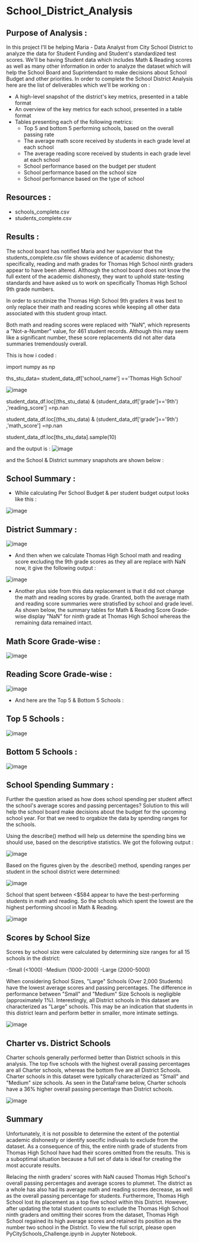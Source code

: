 # School_District_Analysis
## Purpose of Analysis :
In this project I'll be helping Maria - Data Analyst from City School District to analyze the data for Student Funding and Student's standardized test scores. We'll be having Student data which includes Math & Reading scores as well as many other information in order to analyze the dataset which will help the School Board and Suprintendant to make decisions about School Budget and other priorities. 
In order to complete the School District Analysis here are the list of deliverables which we'll be working on :
- A high-level snapshot of the district's key metrics, presented in a table format
- An overview of the key metrics for each school, presented in a table format
- Tables presenting each of the following metrics:
    - Top 5 and bottom 5 performing schools, based on the overall passing rate
    - The average math score received by students in each grade level at each school
    - The average reading score received by students in each grade level at each school
    - School performance based on the budget per student
    - School performance based on the school size 
    - School performance based on the type of school

## Resources : 
- schools_complete.csv
- students_complete.csv

## Results :
The school board has notified Maria and her supervisor that the students_complete.csv file shows evidence of academic dishonesty; specifically, reading and math grades for Thomas High School ninth graders appear to have been altered. Although the school board does not know the full extent of the academic dishonesty, they want to uphold state-testing standards and have asked us to work on specifically Thomas High School 9th grade numbers. 

In order to scrutinize the Thomas High School 9th graders it was best to only replace their math and reading scores while keeping all other data associated with this student group intact.

Both math and reading scores were replaced with "NaN", which represents a "Not-a-Number" value, for 461 student records. Although this may seem like a significant number, these score replacements did not alter data summaries tremendously overall.

This is how i coded :

import numpy as np

ths_stu_data= student_data_df['school_name'] =='Thomas High School'

![image](https://user-images.githubusercontent.com/92283185/141699492-d9e54f6a-0e0b-41ab-a20d-11d918dcde3c.png)

student_data_df.loc[(ths_stu_data) & (student_data_df['grade']=='9th') ,'reading_score'] =np.nan

student_data_df.loc[(ths_stu_data) & (student_data_df['grade']=='9th') ,'math_score'] =np.nan

student_data_df.loc[ths_stu_data].sample(10)

and the output is :
![image](https://user-images.githubusercontent.com/92283185/141699428-f6834f3a-f155-4fc0-81c8-c0abbef681cb.png)

and the School & District summary snapshots are shown below : 

## School Summary : 
- While calculating Per School Budget & per student budget output looks like this :

![image](https://user-images.githubusercontent.com/92283185/141699858-3b1fa550-a9e1-4c65-a2fc-f291cf0e4c4c.png)

## District Summary :

![image](https://user-images.githubusercontent.com/92283185/141699621-70748f7d-2d95-428e-a519-de515eda912c.png)

- And then when we calculate Thomas High School math and reading score excluding the 9th grade scores as they all are replace with NaN now, it give the following output :

![image](https://user-images.githubusercontent.com/92283185/141700508-9f7f6fbf-5508-48e1-9d01-f60809cada34.png)

- Another plus side from this data replacement is that it did not change the math and reading scores by grade. Granted, both the average math and reading score summaries were stratisfied by school and grade level. As shown below, the summary tables for Math & Reading Score Grade-wise display "NaN" for ninth grade at Thomas High School whereas the remaining data remained intact.

## Math Score Grade-wise :

![image](https://user-images.githubusercontent.com/92283185/141701261-83c6f5a8-f0c3-48e2-af0a-b409f12b9eb9.png)

## Reading Score Grade-wise :

![image](https://user-images.githubusercontent.com/92283185/141701284-6395ca9f-02d4-4414-a84a-388e095fc97b.png)

- And here are the Top 5 & Bottom 5 Schools :

## Top 5 Schools :

![image](https://user-images.githubusercontent.com/92283185/141702036-86e9acae-d797-4a96-b08a-a18ace7b65a4.png)

## Bottom 5 Schools :

![image](https://user-images.githubusercontent.com/92283185/141702058-187b1071-db28-43af-84b4-e9fee2cba315.png)

## School Spending Summary :

Further the question arised as how does school spending per student affect the school's average scores and passing percentages?  Solution to this will help the school board make decisions about the budget for the upcoming school year. For that we need to orgabize the data by spending ranges for the schools. 

Using the describe() method will help us determine the spending bins we should use, based on the descriptive statistics. We got the following output :

![image](https://user-images.githubusercontent.com/92283185/141905971-7b96404e-b752-4efc-88b9-26bccb2cb45d.png)

Based on the figures given by the .describe() method, spending ranges per student in the school district were determined: 

![image](https://user-images.githubusercontent.com/92283185/141907094-e013f17b-24f6-427d-b28a-aaed96596a20.png)

School that spent between <$584 appear to have the best-performing students in math and reading. So the schools which spent the lowest are the highest performing shcool in Math & Reading.

![image](https://user-images.githubusercontent.com/92283185/141912641-157cab7c-14ce-465b-9c24-1414deb6e229.png)

## Scores by School Size

Scores by school size were calculated by determining size ranges for all 15 schools in the district:

-Small (<1000) 
-Medium (1000-2000) 
-Large (2000-5000)

When considering School Sizes, "Large" Schools (Over 2,000 Students) have the lowest average scores and passing percentages. The difference in performance between "Small" and "Medium" Size Schools is negligible (approximately 1%). Interestingly, all District schools in this dataset are characterized as "Large" schools. This may be an indication that students in this district learn and perform better in smaller, more intimate settings.

![image](https://user-images.githubusercontent.com/92283185/141914350-0ff23bcf-4d8b-4546-8fa3-479036059549.png)

## Charter vs. District Schools

Charter schools generally performed better than District schools in this analysis. The top five schools with the highest overall passing percentages are all Charter schools, whereas the bottom five are all District Schools. Charter schools in this dataset were typically characterized as "Small" and "Medium" size schools. As seen in the DataFrame below, Charter schools have a 36% higher overall passing percentage than District schools.

![image](https://user-images.githubusercontent.com/92283185/141915823-6cdd9084-fe86-471d-884b-da625c349885.png)

## Summary
Unfortunately, it is not possible to determine the extent of the potential academic dishonesty or identify soecific indivuals to exclude from the dataset. As a consequence of this, the entire ninth grade of students from Thomas High School have had their scores omitted from the results. This is a suboptimal situation because a full set of data is ideal for creating the most accurate results.

Relacing the ninth graders' scores with NaN caused Thomas High School's overall passing percentages and average scores to plummet. The district as a whole has also had its average math and reading scores decrease, as well as the overall passing percentage for students. Furthermore, Thomas High School lost its placement as a top five school within this District. However, after updating the total student counts to exclude the Thomas High School ninth graders and omitting their scores from the dataset, Thomas High School regained its high average scores and retained its position as the number two school in the District. To view the full script, please open PyCitySchools_Challenge.ipynb in Jupyter Notebook.







